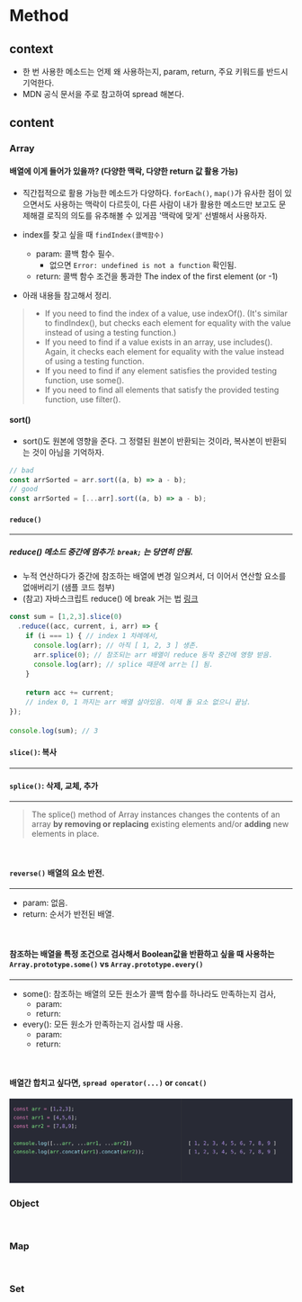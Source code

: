 # Method

## context
- 한 번 사용한 메소드는 언제 왜 사용하는지, param, return, 주요 키워드를 반드시 기억한다.
- MDN 공식 문서을 주로 참고하여 spread 해본다.

## content

### Array

#### 배열에 이게 들어가 있을까? (다양한 맥락, 다양한 return 값 활용 가능)
- 직간접적으로 활용 가능한 메소드가 다양하다. `forEach()`, `map()`가 유사한 점이 있으면서도 사용하는 맥락이 다르듯이, 다른 사람이 내가 활용한 메소드만 보고도 문제해결 로직의 의도를 유추해볼 수 있게끔 '맥락에 맞게' 선별해서 사용하자.

- index를 찾고 싶을 때 `findIndex(콜백함수)`
  - param: 콜백 함수 필수. 
    - 없으면 `Error: undefined is not a function` 확인됨.
  - return: 콜백 함수 조건을 통과한 The index of the first element (or -1)

- 아래 내용들 참고해서 정리.
> - If you need to find the index of a value, use indexOf(). (It's similar to findIndex(), but checks each element for equality with the value instead of using a testing function.)
> - If you need to find if a value exists in an array, use includes(). Again, it checks each element for equality with the value instead of using a testing function.
> - If you need to find if any element satisfies the provided testing function, use some().
> - If you need to find all elements that satisfy the provided testing function, use filter().

#### sort()
- sort()도 원본에 영향을 준다. 그 정렬된 원본이 반환되는 것이라, 복사본이 반환되는 것이 아님을 기억하자. 

```js
// bad
const arrSorted = arr.sort((a, b) => a - b);
// good
const arrSorted = [...arr].sort((a, b) => a - b);
```

#### `reduce()`
---
##### reduce() 메소드 중간에 멈추기: `break;` 는 당연히 안됨. 
- 누적 연산하다가 중간에 참조하는 배열에 변경 일으켜서, 더 이어서 연산할 요소를 없애버리기 (샘플 코드 첨부)
- (참고) 자바스크립트 reduce() 에 break 거는 법 [링크](https://inpa.tistory.com/entry/JS-%F0%9F%9A%80-reduce-break-%ED%95%98%EB%8A%94-%EB%B2%95-How-to-early-break-reduce)

```js
const sum = [1,2,3].slice(0)
  .reduce((acc, current, i, arr) => {
    if (i === 1) { // index 1 차례에서,
      console.log(arr); // 아직 [ 1, 2, 3 ] 생존.
      arr.splice(0); // 참조되는 arr 배열이 reduce 동작 중간에 영향 받음.
      console.log(arr); // splice 때문에 arr는 [] 됨.
    }

    return acc += current; 
    // index 0, 1 까지는 arr 배열 살아있음. 이제 돌 요소 없으니 끝남.
});

console.log(sum); // 3 
```

#### `slice()`: 복사
---

#### `splice()`: 삭제, 교체, 추가
---
> The splice() method of Array instances changes the contents of an array **by removing or replacing** existing elements and/or **adding** new elements in place.


<br>

#### `reverse()` 배열의 요소 반전.
---
- param: 없음.
- return: 순서가 반전된 배열.

<br>

#### 참조하는 배열을 특정 조건으로 검사해서 Boolean값을 반환하고 싶을 때 사용하는 `Array.prototype.some()` vs `Array.prototype.every()`
---
- some(): 참조하는 배열의 모든 원소가 콜백 함수를 하나라도 만족하는지 검사, 
  - param:
  - return:
- every(): 모든 원소가 만족하는지 검사할 때 사용.
  - param:
  - return:

<br>

#### 배열간 합치고 싶다면, `spread operator(...)` or `concat()`
![js-method-concat-spread](/src/image/js-method-concat-spread.png)

### Object

<br>

### Map

<br>

### Set

<br>
